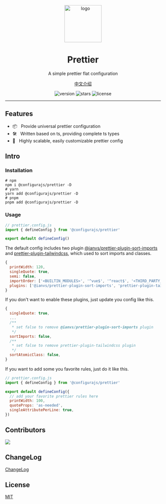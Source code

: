 <div align="center">
  <img src="https://github.com/user-attachments/assets/4e0a0b81-7814-48b1-ae3d-9ce0511e0e9c" width="120" height="120" alt="logo" />
  <h1>Prettier</h1>
  <p>A simple prettier flat configuration</p>
  <p>
    <a href="https://github.com/configurajs/prettier/blob/main/README.zh-CN.md">中文介绍</a>
  </p>
  <p>
    <img src="https://img.shields.io/github/package-json/v/configurajs/prettier" alt="version">
    <img src="https://img.shields.io/github/stars/configurajs/prettier" alt="stars">
    <img src="https://img.shields.io/github/license/configurajs/prettier" alt="license">
  </p>
</div>

---

## Features

- 📦 &nbsp; Provide universal prettier configuration
- 🛠️ &nbsp; Written based on ts, providing complete ts types
- 🌈 &nbsp; Highly scalable, easily customizable prettier config

## Intro

### Installation

```shell
# npm
npm i @configurajs/prettier -D
# yarn
yarn add @configurajs/prettier -D
# pnpm
pnpm add @configurajs/prettier -D
```

### Usage

```js
// prettier.config.js
import { defineConfig } from '@configurajs/prettier'

export default defineConfig()
```

The default config includes two plugin [@ianvs/prettier-plugin-sort-imports](https://github.com/IanVS/prettier-plugin-sort-imports) and [prettier-plugin-tailwindcss](https://github.com/tailwindlabs/prettier-plugin-tailwindcss), which used to sort imports and classes.  

```js
{
  printWidth: 120,
  singleQuote: true,
  semi: false,
  importOrder: ['<BUILTIN_MODULES>', '^vue$', '^react$', '<THIRD_PARTY_MODULES>', '^@/(.*)$', '^~/(.*)$', '^[.]'],
  plugins: ['@ianvs/prettier-plugin-sort-imports', 'prettier-plugin-tailwindcss']
}
```
If you don't want to enable these plugins, just update you config like this.

```js
{
  singleQuote: true,
  ...
  /**
   * set false to remove @ianvs/prettier-plugin-sort-imports plugin
   */
  sortImports: false,
  /**
   * set false to remove prettier-plugin-tailwindcss plugin
   */
  sortAtomicClass: false,
}
```

If you want to add some you favorite rules, just do it like this.

```js
// prettier.config.js
import { defineConfig } from '@configurajs/prettier'

export default defineConfig({
  // add your favorite prettier rules here
  printWidth: 100,
  quoteProps: 'as-needed',
  singleAttributePerLine: true,
})
```

## Contributors

<a href="https://github.com/configurajs/prettier/graphs/contributors">
  <img src="https://contrib.rocks/image?repo=configurajs/prettier" />
</a>

## ChangeLog

[ChangeLog](CHANGELOG.md)

## License

[MIT](LICENSE)